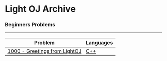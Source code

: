 # Light OJ Archive 

### Beginners Problems
---
| Problem | Languages |
| - | - |
| [1000 - Greetings from LightOJ](http://lightoj.com/volume_showproblem.php?problem=1000) | [C++]() |
